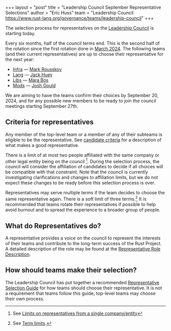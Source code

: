+++
layout = "post"
title = "Leadership Council September Representative Selections"
author = "Eric Huss"
team = "Leadership Council <https://www.rust-lang.org/governance/teams/leadership-council>"
+++

The selection process for representatives on the [Leadership Council] is starting today.

Every six months, half of the council terms end.
This is the second half of the rotation since the first rotation done in [March 2024].
The following teams (and their current representatives) are up to choose their representative for the next year:

* [Infra] — [Mark Rousskov]
* [Lang] — [Jack Huey]
* [Libs] — [Mara Bos]
* [Mods] — [Josh Gould]

We are aiming to have the teams confirm their choices by September 20, 2024, and for any possible new members to be ready to join the council meetings starting September 27th.

[Leadership Council]: https://www.rust-lang.org/governance/teams/leadership-council
[March 2024]: https://blog.rust-lang.org/inside-rust/2024/04/01/leadership-council-repr-selection.html
[Infra]: https://www.rust-lang.org/governance/teams/infra
[Lang]: https://www.rust-lang.org/governance/teams/lang
[Libs]: https://www.rust-lang.org/governance/teams/library
[Mods]: https://www.rust-lang.org/governance/teams/moderation
[Mark Rousskov]: https://github.com/Mark-Simulacrum
[Jack Huey]: https://github.com/jackh726
[Mara Bos]: https://github.com/m-ou-se
[Josh Gould]: https://github.com/technetos

## Criteria for representatives

Any member of the top-level team or a member of any of their subteams is eligible to be the representative.
See [candidate criteria] for a description of what makes a good representative.

[candidate criteria]: https://forge.rust-lang.org/governance/council.html#candidate-criteria

There is a limit of at most two people affiliated with the same company or other legal entity being on the council [^affiliates].
During the selection process, the council will consider the affiliation of candidates to decide if all choices will be compatible with that constraint.
Note that the council is currently investigating clarifications and changes to affiliation limits, but we do not expect these changes to be ready before this selection process is over.

Representatives may serve multiple terms if the team decides to choose the same representative again.
There is a soft limit of three terms.[^limit]
It is recommended that teams rotate their representatives if possible to help avoid burnout and to spread the experience to a broader group of people.

[^affiliates]: See [Limits on representatives from a single company/entity](https://forge.rust-lang.org/governance/council.html#limits-on-representatives-from-a-single-companyentity)

[^limit]: See [Term limits](https://forge.rust-lang.org/governance/council.html#term-limits).

## What do Representatives do?

A representative provides a voice on the council to represent the interests of their teams and contribute to the long-term success of the Rust Project.
A detailed description of the role may be found at the [Representative Role Description][role].

[role]: https://github.com/rust-lang/leadership-council/blob/main/roles/council-representative.md

## How should teams make their selection?

The Leadership Council has put together a recommended [Representative Selection Guide][guide] for how teams should choose their representative.
It is not a requirement that teams follow this guide; top-level teams may choose their own process.

[guide]: https://github.com/rust-lang/leadership-council/blob/main/guides/representative-selection.md
